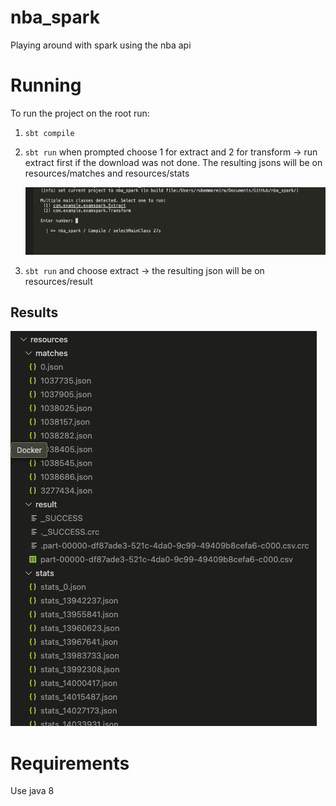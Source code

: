 # nba_spark
Playing around with spark using the nba api

# Running 

To run the project on the root run:
1. ``` sbt compile ```
2. ``` sbt run ```
    when prompted choose 1 for extract and 2 for transform -> run extract first if the download was not done. The resulting jsons will be on resources/matches and resources/stats

    ![alt text](image.png)
3. ``` sbt run ``` and choose extract -> the resulting json will be on resources/result


## Results
![alt text](image-1.png)

# Requirements
Use java 8 

